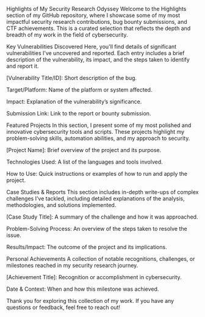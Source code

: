 Highlights of My Security Research Odyssey
Welcome to the Highlights section of my GitHub repository, where I showcase some of my most impactful security research contributions, bug bounty submissions, and CTF achievements. This is a curated selection that reflects the depth and breadth of my work in the field of cybersecurity.

Key Vulnerabilities Discovered
Here, you'll find details of significant vulnerabilities I’ve uncovered and reported. Each entry includes a brief description of the vulnerability, its impact, and the steps taken to identify and report it.

[Vulnerability Title/ID]: Short description of the bug.

Target/Platform: Name of the platform or system affected.

Impact: Explanation of the vulnerability’s significance.

Submission Link: Link to the report or bounty submission.

Featured Projects
In this section, I present some of my most polished and innovative cybersecurity tools and scripts. These projects highlight my problem-solving skills, automation abilities, and my approach to security.

[Project Name]: Brief overview of the project and its purpose.

Technologies Used: A list of the languages and tools involved.

How to Use: Quick instructions or examples of how to run and apply the project.

Case Studies & Reports
This section includes in-depth write-ups of complex challenges I’ve tackled, including detailed explanations of the analysis, methodologies, and solutions implemented.

[Case Study Title]: A summary of the challenge and how it was approached.

Problem-Solving Process: An overview of the steps taken to resolve the issue.

Results/Impact: The outcome of the project and its implications.

Personal Achievements
A collection of notable recognitions, challenges, or milestones reached in my security research journey.

[Achievement Title]: Recognition or accomplishment in cybersecurity.

Date & Context: When and how this milestone was achieved.

Thank you for exploring this collection of my work. If you have any questions or feedback, feel free to reach out!

